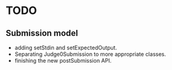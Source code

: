 # TODO

## Submission model
- adding setStdin and setExpectedOutput.
- Separating Judge0Submission to more appropriate classes.
- finishing the new postSubmission API.